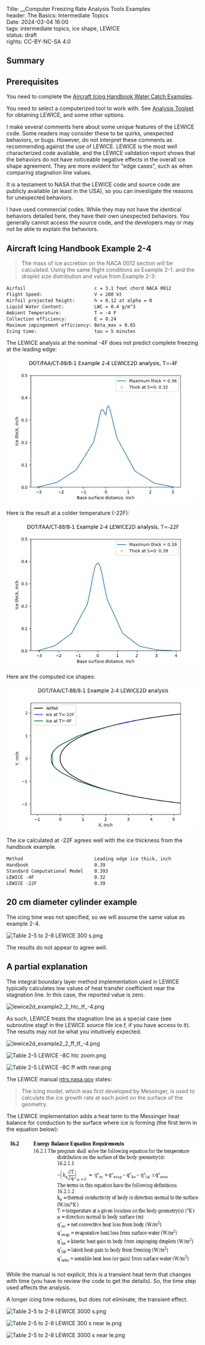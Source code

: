 Title: __Computer Freezing Rate Analysis Tools Examples    
header: The Basics: Intermediate Topics  
Date: 2024-03-04 16:00  
tags: intermediate topics, ice shape, LEWICE   
status: draft  
rights: CC-BY-NC-SA 4.0  

## Summary  

## Prerequisites  

You need to complete the [Aircraft Icing Handbook Water Catch Examples]({filename}intermediate_water_catch_examples.md).  

You need to select a computerized tool to work with. 
See [Analysis Toolset]({filename}intermediate_toolset.md) 
for obtaining LEWICE, and some other options.  

I make several comments here about some unique features of the LEWICE code. 
Some readers may consider these to be quirks, unexpected behaviors, or bugs. 
However, do not interpret these comments as recommending against the use of LEWICE. 
LEWICE is the most well characterized code available, 
and the LEWICE validation report shows that the behaviors do not have noticeable 
negative effects in the overall ice shape agreement. 
They are more evident for "edge cases", such as when comparing stagnation line values. 

It is a testament to NASA that the LEWICE code and source code are publicly available
(at least in the USA), so you can investigate the reasons for unexpected behaviors.  

I have used commercial codes. 
While they may not have the identical behaviors detailed here, 
they have their own unexpected behaviors. 
You generally cannot access the source code, 
and the developers may or may not be able to explain the behaviors.  

## Aircraft Icing Handbook Example 2-4  

>The mass of ice accretion on the NACA 0012 section will be calculated. Using the same flight
conditions as Example 2-1. and the droplet size distribution and value from Example 2-3:  

```text
Airfoil                         c = 3.1 foot chord NACA 0012  
Flight Speed:                   V = 200 kt  
Airfoil projected height:       h = 0.12 at alpha = 0  
Liquid Water Content:           LWC = 0.4 g/m^3
Ambient Temperature:            T = -4 F
Collection efficiency:          E = 0.24  
Maximum impingement efficiency: Beta_max = 0.65  
Icing time:                     tau = 5 minutes  
``` 

The LEWICE analysis at the nominal -4F does not predict complete freezing 
at the leading edge:  

![lewice2d_example2_2_thick_tf_-4.png](..%2Fimages%2Fbasics%2Flewice2d_example2_2_thick_tf_-4.png)

Here is the result at a colder temperature (-22F):  

![lewice2d_example2_2_thick_tf_m22.png](..%2Fimages%2Fbasics%2Flewice2d_example2_2_thick_tf_m22.png)  

Here are the computed ice shapes:

![lewice2d_example2_2_ice_tf_m25.png](..%2Fimages%2Fbasics%2Flewice2d_example2_2_ice_tf_m25.png)  

The ice calculated at -22F agrees well with the ice thickness from the handbook example.  

```text
Method                          Leading edge ice thick, inch
Handbook                        0.39
Standard Computational Model    0.393
LEWICE -4F                      0.32
LEWICE -22F                     0.39
```

## 20 cm diameter cylinder example  

The icing time was not specified, 
so we will assume the same value as example 2-4.  

![Table 2-5 to 2-8 LEWICE 300 s.png](..%2F..%2Ficinganalysis%2Flewice%2Fhandbook_20cm_cylinder%2FTable%202-5%20to%202-8%20LEWICE%20300%20s.png)  

The results do not appear to agree well.  

## A partial explanation  

The integral boundary layer method implementation used in LEWICE typically calculates low values of 
heat transfer coefficient near the stagnation line. In this case, the reported value is zero.  

![lewice2d_example2_2_htc_tf_-4.png](..%2F..%2Ficinganalysis%2Flewice%2FNACA0012_impingement%2Flewice2d_example2_2_htc_tf_-4.png)  

As such, LEWICE treats the stagnation line as a special case
(see subroutine stagf in the LEWICE source file ice.f, if you have access to it). 
The results may not be what you intuitively expected.  

![lewice2d_example2_2_ff_tf_-4.png](..%2F..%2Ficinganalysis%2Flewice%2FNACA0012_impingement%2Flewice2d_example2_2_ff_tf_-4.png)  

![Table 2-5 LEWICE -8C htc zoom.png](..%2F..%2Ficinganalysis%2Flewice%2Fhandbook_20cm_cylinder%2FTable%202-5%20LEWICE%20-8C%20htc%20zoom.png)

![Table 2-5 LEWICE -8C ff with near.png](..%2F..%2Ficinganalysis%2Flewice%2Fhandbook_20cm_cylinder%2FTable%202-5%20LEWICE%20-8C%20ff%20with%20near.png)

The LEWICE manual [ntrs.nasa.gov](https://ntrs.nasa.gov/citations/20080048307) states:  

>The icing model, which was first developed by Messinger, is used to calculate the ice growth rate at each point on the surface of the geometry.  

The LEWICE implementation adds a heat term to the Messinger heat balance for conduction to the surface where ice is forming
(the first term in the equation below):  

![16_2_1 energy balance.png](..%2Fimages%2FLEWICE%20manual%2F16_2_1%20energy%20balance.png)  

While the manual is not explicit, this is a transient heat term that changes with time
(you have to review the code to get the details). 
So, the time step used affects the analysis. 

A longer icing time reduces, but does not eliminate, the transient effect.  

![Table 2-5 to 2-8 LEWICE 3000 s.png](..%2F..%2Ficinganalysis%2Flewice%2Fhandbook_20cm_cylinder%2FTable%202-5%20to%202-8%20LEWICE%203000%20s.png)  

![Table 2-5 to 2-8 LEWICE 300 s near le.png](..%2F..%2Ficinganalysis%2Flewice%2Fhandbook_20cm_cylinder%2FTable%202-5%20to%202-8%20LEWICE%20300%20s%20near%20le.png)

![Table 2-5 to 2-8 LEWICE 3000 s near le.png](..%2F..%2Ficinganalysis%2Flewice%2Fhandbook_20cm_cylinder%2FTable%202-5%20to%202-8%20LEWICE%203000%20s%20near%20le.png)  
